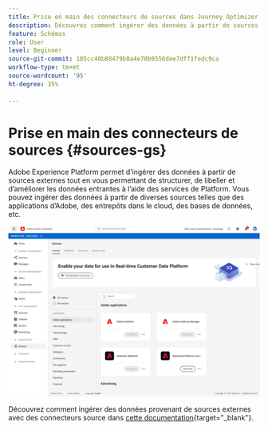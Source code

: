 ```yaml
---
title: Prise en main des connecteurs de sources dans Journey Optimizer
description: Découvrez comment ingérer des données à partir de sources externes dans Adobe Journey Optimizer
feature: Schémas
role: User
level: Beginner
source-git-commit: 105cc40b88479b8a4e70b9556dee7dff1fedc9ca
workflow-type: tm+mt
source-wordcount: '95'
ht-degree: 35%

---
```


# Prise en main des connecteurs de sources {#sources-gs}

Adobe Experience Platform permet d’ingérer des données à partir de sources externes tout en vous permettant de structurer, de libeller et d’améliorer les données entrantes à l’aide des services de Platform. Vous pouvez ingérer des données à partir de diverses sources telles que des applications d’Adobe, des entrepôts dans le cloud, des bases de données, etc.

![](assets/sources-home.png)

Découvrez comment ingérer des données provenant de sources externes avec des connecteurs source dans [cette documentation](https://experienceleague.adobe.com/docs/experience-platform/sources/home.html?lang=fr){target=&quot;_blank&quot;}.
